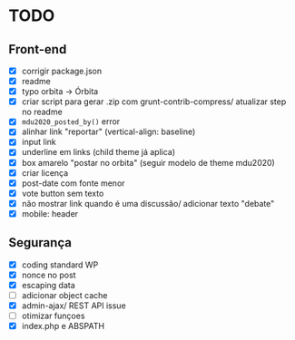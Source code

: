 # TODO

## Front-end
- [x] corrigir package.json
- [x] readme
- [x] typo orbita -> Órbita
- [x] criar script para gerar .zip com grunt-contrib-compress/ atualizar step no readme
- [x] `mdu2020_posted_by()` error
- [x] alinhar link "reportar" (vertical-align: baseline)
- [x] input link
- [x] underline em links (child theme já aplica)
- [x] box amarelo "postar no orbita" (seguir modelo de theme mdu2020)
- [x] criar licença
- [x] post-date com fonte menor
- [x] vote button sem texto
- [x] não mostrar link quando é uma discussão/ adicionar texto "debate"
- [x] mobile: header

## Segurança
- [x] coding standard WP
- [x] nonce no post
- [x] escaping data
- [ ] adicionar object cache
- [x] admin-ajax/ REST API issue
- [ ] otimizar funçoes
- [x] index.php e ABSPATH